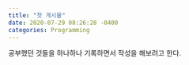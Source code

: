```yaml
---
title: "첫 게시물"
date: 2020-07-29 08:26:28 -0400
categories: Programming
---
```

공부했던 것들을 하나하나 기록하면서 작성을 해보려고 한다.
